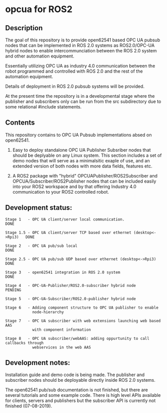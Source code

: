 # opcua for ROS2

## Description
The goal of this repository is to provide open62541 based OPC UA pubsub nodes that can be implemented in ROS 2.0 systems as ROS2.0/OPC-UA hybrid nodes to enable intercommunciation between the ROS 2.0 system and other automation equipment.

Essentially utilizing OPC UA as industry 4.0 communication between the robot programmed and controlled with ROS 2.0 and the rest of the automation equipment. 

Details of deployment in ROS 2.0 pubsub systems will be provided. 

At the present time the repository is in a developmental stage where the publisher and subscribers only can be run from the src subdirectory due to some relational #include statements.

## Contents
This repository contains to OPC UA Pubsub implementations absed on open62541.

1. Easy to deploy standalone OPC UA Publisher Subsriber nodes that should be deplyable on any Linux system. This section includes a set of demo nodes that will serve as a minimalsitic exaple of use, and an extended version of both nodes with more data fields, features etc.

2. A ROS2 package with "hybrid" OPCUAPublisher/ROS2Subscriber and  OPCUA/Subscriber/ROS2Publisher nodes that can be included easily into your ROS2 workspace and by that offering Industry 4.0 communication to your ROS2 controlled robot. 


## Development status:  

    Stage 1   - OPC UA client/server local communication.                       DONE  

    Stage 1.5 - OPC UA client/server TCP based over ethernet (desktop<->Rpi3)   DONE

    Stage 2   - OPC UA pub/sub local                                            DONE		

    Stage 2.5 - OPC UA pub/sub UDP based over ethernet (desktop<->Rpi3)         DONE

    Stage 3   - open62541 integration in ROS 2.0 system                         DONE

    Stage 4   - OPC-UA-Publisher/ROS2.0-subscriber hybrid node                  PENDING

    Stage 5   - OPC-UA-Subscriber/ROS2.0-publisher hybrid node

    Stage 6   - Adding component structure to OPC UA publisher to enable 
                node-hierarchy

    Stage 7   - OPC UA subscriber with web extensions launching web based AAS
                with component information 

    Stage 8   - OPC UA subscriber/webAAS: adding oppurtunity to call callbacks through
                webservices in the web AAS  

 


 

## Development notes: 

Installation guide and demo code is being made. The publisher and subscriber nodes should be deployable directly inside ROS 2.0 systems. 

The open62541 pub/sub documentation is not finished, but there are several tutorials and some example code. There is high level APIs available for clients, servers and publishers but the subscriber API is currently not finished (07-08-2019).
